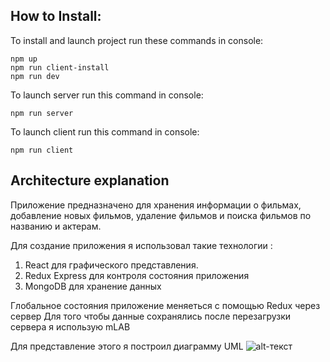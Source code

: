 
## How to Install:
To install and launch project run these commands in console:
```
npm up
npm run client-install
npm run dev

```
To launch server run this command in console: 
```
npm run server
```

To launch client run this command in console: 
```
npm run client
```
## Architecture explanation

Приложение предназначено для хранения информации о фильмах, добавление новых фильмов, удаление фильмов и поиска фильмов по названию и актерам.

Для создание приложения я использовал такие технологии :
1. React для графического представления.
2. Redux Express для контроля 
состояния приложения
3. MongoDB для хранение данных 

Глобальное состояния приложение меняеться с помощью Redux через  сервер
Для того чтобы данные сохранялись после перезагрузки сервера я использую mLAB 

Для представление этого я построил диаграмму UML
![alt-текст](https://github.com/PovDima/WebbyLab-test/master/usecase.jpg)
